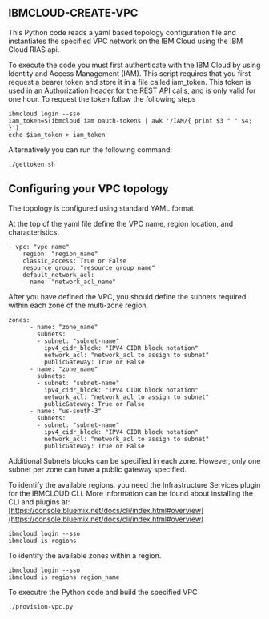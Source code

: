 ## IBMCLOUD-CREATE-VPC

This Python code reads a yaml based topology configuration file and instantiates the specified VPC network on the IBM Cloud using the IBM Cloud 
RIAS api.

To execute the code you must first authenticate with the IBM Cloud by using Identity and Access Management (IAM).  This script requires that you first request a bearer token and store
it in a file called iam_token.   This token is used in an Authorization header for the REST API calls, and is only valid for one hour.  To 
request the token follow the following steps

```
ibmcloud login --sso
iam_token=$(ibmcloud iam oauth-tokens | awk '/IAM/{ print $3 " " $4; }')
echo $iam_token > iam_token
```
Alternatively you can run the following command:
```
./gettoken.sh
```

## Configuring your VPC topology
The topology is configured using standard YAML format

At the top of the yaml file define the VPC name, region location, and characteristics.
```
- vpc: "vpc name"
    region: "region_name"
    classic_access: True or False
    resource_group: "resource_group name"
    default_network_acl:
      name: "network_acl_name"
```
After you have defined the VPC, you should define the subnets required within each zone of the multi-zone region.
```
zones:
      - name: "zone_name"
        subnets:
        - subnet: "subnet-name"
          ipv4_cidr_block: "IPV4 CIDR block notation"
          network_acl: "network_acl to assign to subnet"
          publicGateway: True or False
      - name: "zone_name"
        subnets:
        - subnet: "subnet-name"
          ipv4_cidr_block: "IPV4 CIDR block notation"
          network_acl: "network_acl to assign to subnet"
          publicGateway: True or False
      - name: "us-south-3"
        subnets:
        - subnet: "subnet-name"
          ipv4_cidr_block: "IPV4 CIDR block notation"
          network_acl: "network_acl to assign to subnet"
          publicGateway: True or False
```
Additional Subnets blcoks can be specified in each zone.    However, only one subnet per zone can have a public gateway specified.

To identify the available regions, you need the Infrastructure Services plugin for the IBMCLOUD CLi.   More information can be found about installing
the CLI and plugins at: [https://console.bluemix.net/docs/cli/index.html#overview](https://console.bluemix.net/docs/cli/index.html#overview)
```
ibmcloud login --sso
ibmcloud is regions
```
To identify the available zones within a region.
```
ibmcloud login --sso
ibmcloud is regions region_name
```
To executre the Python code and build the specified VPC
```
./provision-vpc.py
```
